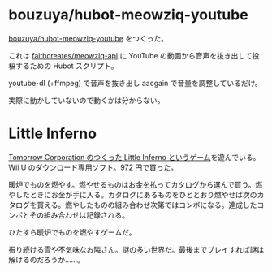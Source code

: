 # bouzuya/hubot-meowziq-youtube

[bouzuya/hubot-meowziq-youtube][] をつくった。

これは [faithcreates/meowziq-api][] に YouTube の動画から音声を抜き出して投稿するための Hubot スクリプト。

youtube-dl (+ffmpeg) で音声を抜き出し aacgain で音量を調整しているだけ。

実際に動かしていないので動くかは分からない。

# Little Inferno

[Tomorrow Corporation のつくった Little Inferno というゲーム](http://www.nintendo.co.jp/wiiu/wlfj/)を遊んでいる。Wii U のダウンロード専用ソフト。972 円で買った。

暖炉でものを燃やす。燃やせるものはお金を払ってカタログから選んで買う。燃やしたときにお金が手に入る。カタログにあるものをひととおり燃やせば次のカタログを買える。燃やしたものの組み合わせ次第ではコンボになる。達成したコンボとその組み合わせは記録される。

ひたすら暖炉でものを燃やすゲームだ。

振り続ける雪や不気味なお隣さん。謎の多い世界だ。最後までプレイすれば謎は解けるのだろうか……。

[bouzuya/hubot-meowziq-youtube]: https://github.com/bouzuya/hubot-meowziq-youtube
[faithcreates/meowziq-api]: https://github.com/faithcreates/meowziq-api
